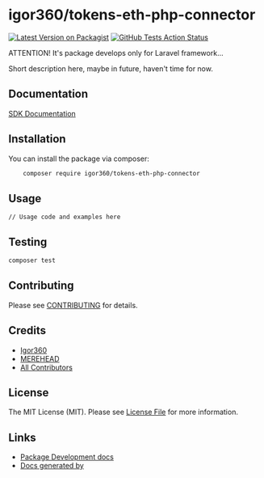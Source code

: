 #  igor360/tokens-eth-php-connector


[![Latest Version on Packagist](https://img.shields.io/packagist/v1/igor360/uniswap-v2-protocol-php-connector.svg?style=flat-square)](https://packagist.org/packages/igor360/uniswap-v2-protocol-php-connector)
[![GitHub Tests Action Status](https://img.shields.io/github/workflow/status/igor360/uniswap-v2-protocol-php-connector/run-tests?label=tests)](https://github.com/igor360/uniswap-v2-protocol-php-connector/actions?query=workflow%3Arun-tests+branch%3Amain)

ATTENTION! It's package develops only for Laravel framework...

Short description here, maybe in future, haven't time for now.

## Documentation

[SDK Documentation](https://igor360.github.io/uniswap-v2-protocol-php-connector/)

## Installation

You can install the package via composer:

```bash
    composer require igor360/tokens-eth-php-connector
```

## Usage

```
// Usage code and examples here
```

## Testing

```bash
composer test
```

## Contributing

Please see [CONTRIBUTING](CONTRIBUTING.md) for details.

## Credits

- [Igor360](https://github.com/Igor360)
- [MEREHEAD](https://merehead.com/)
- [All Contributors](../../contributors)

## License

The MIT License (MIT). Please see [License File](LICENSE.md) for more information.

## Links

- [Package Development docs](https://laravelpackage.com/)
- [Docs generated by](https://docs.phpdoc.org/3.0/guide/getting-started/installing.html)
